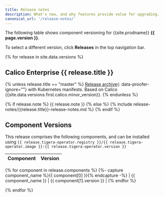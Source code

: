 ```yaml
---
title: Release notes
description: What's new, and why features provide value for upgrading.
canonical_url: '/release-notes/'
---
```

<div class="git-hash" id="{{site.data['hash']}}">
</div>

The following table shows component versioning for {{site.prodname}}  **{{ page.version }}**.


To select a different version, click **Releases** in the top navigation bar.

{% for release in site.data.versions %}
## Calico Enterprise {{ release.title }}

{% unless release.title == "master" %} 
[Release archive](https://s3.amazonaws.com/tigera-public/ee/archives/release-{{release.title}}-{{release.tigera-operator.version}}.tgz){: data-proofer-ignore=""} with Kubernetes manifests. Based on Calico {{site.data.versions.first.calico.minor_version}}.
{% endunless %}

{% if release.note %}
{{ release.note }}
{% else %}
{% include release-notes/{{release.title}}-release-notes.md %}
{% endif %}

## Component Versions

This release comprises the following components, and can be installed using `{{ release.tigera-operator.registry }}/{{ release.tigera-operator.image }}:{{ release.tigera-operator.version }}`

| Component              | Version |
|------------------------|---------|
{% for component in release.components %}
{%- capture component_name %}{{ component[0] }}{% endcapture -%}
| {{ component_name }}   | {{ component[1].version }} |
{% endfor %}

{% endfor %}
